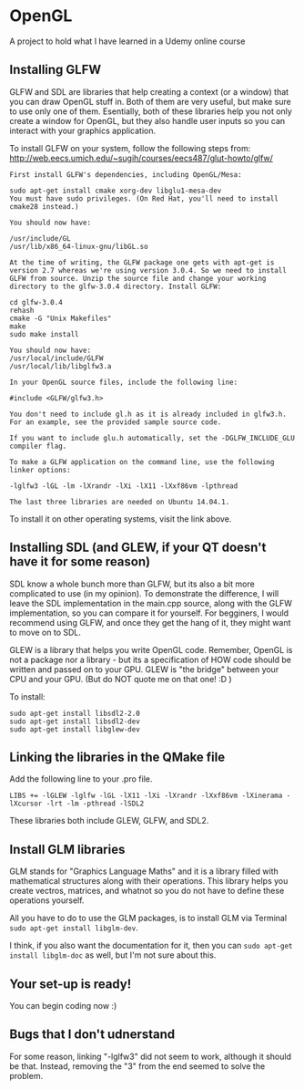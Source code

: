 # OpenGL
A project to hold what I have learned in a Udemy online course

## Installing GLFW
GLFW and SDL are libraries that help creating a context (or a window) that you can draw OpenGL stuff in. Both of them are very useful, but make sure to use only one of them. Esentially, both of these libraries help you not only create a window for OpenGL, but they also handle user inputs so you can interact with your graphics application.

To install GLFW on your system, follow the following steps from: http://web.eecs.umich.edu/~sugih/courses/eecs487/glut-howto/glfw/

```
First install GLFW's dependencies, including OpenGL/Mesa:

sudo apt-get install cmake xorg-dev libglu1-mesa-dev
You must have sudo privileges. (On Red Hat, you'll need to install cmake28 instead.)

You should now have:

/usr/include/GL
/usr/lib/x86_64-linux-gnu/libGL.so

At the time of writing, the GLFW package one gets with apt-get is version 2.7 whereas we're using version 3.0.4. So we need to install GLFW from source. Unzip the source file and change your working directory to the glfw-3.0.4 directory. Install GLFW:

cd glfw-3.0.4
rehash
cmake -G "Unix Makefiles"
make
sudo make install

You should now have:
/usr/local/include/GLFW
/usr/local/lib/libglfw3.a

In your OpenGL source files, include the following line:

#include <GLFW/glfw3.h>

You don't need to include gl.h as it is already included in glfw3.h.
For an example, see the provided sample source code.

If you want to include glu.h automatically, set the -DGLFW_INCLUDE_GLU compiler flag.

To make a GLFW application on the command line, use the following linker options:

-lglfw3 -lGL -lm -lXrandr -lXi -lX11 -lXxf86vm -lpthread

The last three libraries are needed on Ubuntu 14.04.1.
```
To install it on other operating systems, visit the link above.

## Installing SDL (and GLEW, if your QT doesn't have it for some reason)
SDL know a whole bunch more than GLFW, but its also a bit more complicated to use (in my opinion). To demonstrate the difference, I will leave the SDL implementation in the main.cpp source, along with the GLFW implementation, so you can compare it for yourself. For begginers, I would recommend using GLFW, and once they get the hang of it, they might want to move on to SDL.

GLEW is a library that helps you write OpenGL code. Remember, OpenGL is not a package nor a library - but its a specification of HOW code should be written and passed on to your GPU. GLEW is "the bridge" between your CPU and your GPU. (But do NOT quote me on that one! :D )

To install:
```
sudo apt-get install libsdl2-2.0
sudo apt-get install libsdl2-dev
sudo apt-get install libglew-dev
```
## Linking the libraries in the QMake file
Add the following line to your .pro file.
```
LIBS += -lGLEW -lglfw -lGL -lX11 -lXi -lXrandr -lXxf86vm -lXinerama -lXcursor -lrt -lm -pthread -lSDL2
```
These libraries both include GLEW, GLFW, and SDL2.

## Install GLM libraries
GLM stands for "Graphics Language Maths" and it is a library filled with mathematical structures along with their operations. This library helps you create vectros, matrices, and whatnot so you do not have to define these operations yourself.

All you have to do to use the GLM packages, is to install GLM via Terminal `sudo apt-get install libglm-dev`.

I think, if you also want the documentation for it, then you can `sudo apt-get install libglm-doc` as well, but I'm not sure about this.

## Your set-up is ready! 
You can begin coding now :) 

## Bugs that I don't udnerstand
For some reason, linking "-lglfw3" did not seem to work, although it should be that. Instead, removing the "3" from the end seemed to solve the problem.
